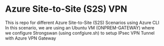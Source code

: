 # Azure Site-to-Site (S2S) VPN
This is repo for different Azure Site-to-Site (S2S) Scenarios using Azure CLI
In this scenario, we are using an Ubuntu VM (ONPREM-GATEWAY) where we configure Strongswan (using confgiure.sh) to setup IPsec VPN Tunnel with Azure VPN Gateway
